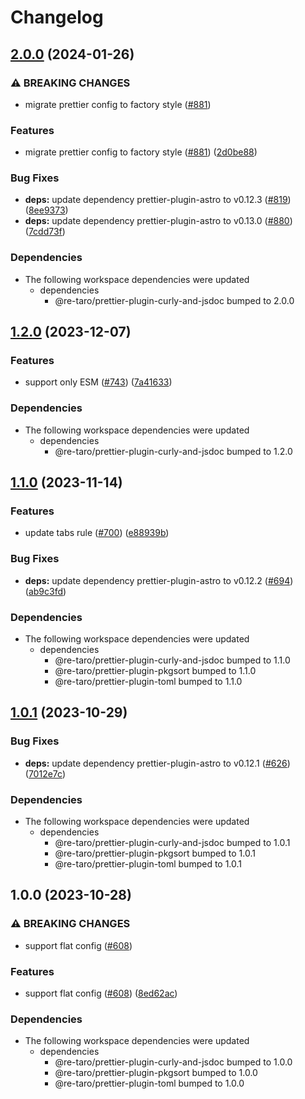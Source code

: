 # Changelog

## [2.0.0](https://github.com/re-taro/fmt/compare/prettier-config-v1.2.0...prettier-config-v2.0.0) (2024-01-26)


### ⚠ BREAKING CHANGES

* migrate prettier config to factory style ([#881](https://github.com/re-taro/fmt/issues/881))

### Features

* migrate prettier config to factory style ([#881](https://github.com/re-taro/fmt/issues/881)) ([2d0be88](https://github.com/re-taro/fmt/commit/2d0be8895a93767d5fbad5064287a872fac988f7))


### Bug Fixes

* **deps:** update dependency prettier-plugin-astro to v0.12.3 ([#819](https://github.com/re-taro/fmt/issues/819)) ([8ee9373](https://github.com/re-taro/fmt/commit/8ee93733df93e89a5b7e3d213e0a46bf1b2ce8a2))
* **deps:** update dependency prettier-plugin-astro to v0.13.0 ([#880](https://github.com/re-taro/fmt/issues/880)) ([7cdd73f](https://github.com/re-taro/fmt/commit/7cdd73fa15b6a5ad7fe39bf8b849db193585a471))


### Dependencies

* The following workspace dependencies were updated
  * dependencies
    * @re-taro/prettier-plugin-curly-and-jsdoc bumped to 2.0.0

## [1.2.0](https://github.com/re-taro/fmt/compare/prettier-config-v1.1.0...prettier-config-v1.2.0) (2023-12-07)

### Features

- support only ESM ([#743](https://github.com/re-taro/fmt/issues/743)) ([7a41633](https://github.com/re-taro/fmt/commit/7a416336c625034e4281a478ab2cc0a8e85da46f))

### Dependencies

- The following workspace dependencies were updated
  - dependencies
    - @re-taro/prettier-plugin-curly-and-jsdoc bumped to 1.2.0

## [1.1.0](https://github.com/re-taro/fmt/compare/prettier-config-v1.0.1...prettier-config-v1.1.0) (2023-11-14)

### Features

- update tabs rule ([#700](https://github.com/re-taro/fmt/issues/700)) ([e88939b](https://github.com/re-taro/fmt/commit/e88939bc71ad84ea14921316f013487846e9850a))

### Bug Fixes

- **deps:** update dependency prettier-plugin-astro to v0.12.2 ([#694](https://github.com/re-taro/fmt/issues/694)) ([ab9c3fd](https://github.com/re-taro/fmt/commit/ab9c3fdb38ae9a8fb4d5ef3c2966d62ce659367f))

### Dependencies

- The following workspace dependencies were updated
  - dependencies
    - @re-taro/prettier-plugin-curly-and-jsdoc bumped to 1.1.0
    - @re-taro/prettier-plugin-pkgsort bumped to 1.1.0
    - @re-taro/prettier-plugin-toml bumped to 1.1.0

## [1.0.1](https://github.com/re-taro/fmt/compare/prettier-config-v1.0.0...prettier-config-v1.0.1) (2023-10-29)

### Bug Fixes

- **deps:** update dependency prettier-plugin-astro to v0.12.1 ([#626](https://github.com/re-taro/fmt/issues/626)) ([7012e7c](https://github.com/re-taro/fmt/commit/7012e7ccae84cb513a78669793f6266d34d3e182))

### Dependencies

- The following workspace dependencies were updated
  - dependencies
    - @re-taro/prettier-plugin-curly-and-jsdoc bumped to 1.0.1
    - @re-taro/prettier-plugin-pkgsort bumped to 1.0.1
    - @re-taro/prettier-plugin-toml bumped to 1.0.1

## 1.0.0 (2023-10-28)

### ⚠ BREAKING CHANGES

- support flat config ([#608](https://github.com/re-taro/fmt/issues/608))

### Features

- support flat config ([#608](https://github.com/re-taro/fmt/issues/608)) ([8ed62ac](https://github.com/re-taro/fmt/commit/8ed62acbaa5018633fc57a361654c2803ca89ef7))

### Dependencies

- The following workspace dependencies were updated
  - dependencies
    - @re-taro/prettier-plugin-curly-and-jsdoc bumped to 1.0.0
    - @re-taro/prettier-plugin-pkgsort bumped to 1.0.0
    - @re-taro/prettier-plugin-toml bumped to 1.0.0
